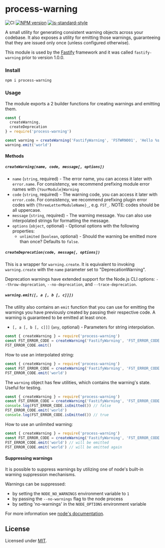 # process-warning

![CI](https://github.com/fastify/process-warning/workflows/CI/badge.svg)
[![NPM version](https://img.shields.io/npm/v/process-warning.svg?style=flat)](https://www.npmjs.com/package/process-warning)
[![js-standard-style](https://img.shields.io/badge/code%20style-standard-brightgreen.svg?style=flat)](https://standardjs.com/)

A small utility for generating consistent warning objects across your codebase.
It also exposes a utility for emitting those warnings, guaranteeing that they are issued only once (unless configured otherwise).

This module is used by the [Fastify](https://fastify.io) framework and it was called `fastify-warning` prior to version 1.0.0.

### Install

```
npm i process-warning
```

### Usage

The module exports a 2 builder functions for creating warnings and emitting them.

```js
const {
  createWarning,
  createDeprecation
} = require('process-warning')

const warning = createWarning('FastifyWarning', 'FSTWRN001', 'Hello %s', { unlimited: true })
warning.emit('world')
```

#### Methods

##### `createWarning(name, code, message[, options])`

- `name` (`string`, required) - The error name, you can access it later with
`error.name`. For consistency, we recommend prefixing module error names
with `{YourModule}Warning`
- `code` (`string`, required) - The warning code, you can access it later with
`error.code`. For consistency, we recommend prefixing plugin error codes with
`{ThreeLetterModuleName}_`, e.g. `FST_`. NOTE: codes should be all uppercase.
- `message` (`string`, required) - The warning message. You can also use
interpolated strings for formatting the message.
- `options` (`object`, optional) - Optional options with the following
properties:
  + `unlimited` (`boolean`, optional) - Should the warning be emitted more than
  once? Defaults to `false`.


##### `createDeprecation(code, message[, options])`

This is a wrapper for `warning.create`. It is equivalent to invoking
`warning.create` with the `name` parameter set to "DeprecationWarning".

Deprecation warnings have extended support for the Node.js CLI options:
`--throw-deprecation`, `--no-deprecation`, and `--trace-deprecation`.

##### `warning.emit([, a [, b [, c]]])`

The utility also contains an `emit` function that you can use for emitting the
warnings you have previously created by passing their respective code.
A warning is guaranteed to be emitted at least once.

- `[, a [, b [, c]]]` (`any`, optional) - Parameters for string interpolation.

```js
const { createWarning } = require('process-warning')
const FST_ERROR_CODE = createWarning('FastifyWarning', 'FST_ERROR_CODE', 'message')
FST_ERROR_CODE.emit()
```

How to use an interpolated string:
```js
const { createWarning } = require('process-warning')
const FST_ERROR_CODE = createWarning('FastifyWarning', 'FST_ERROR_CODE', 'Hello %s')
FST_ERROR_CODE.emit('world')
```

The `warning` object has few utilities, which contains the warning's state. Useful for testing.
```js
const { createWarning } = require('process-warning')
const FST_ERROR_CODE = createWarning('FastifyWarning', 'FST_ERROR_CODE', 'Hello %s')
console.log(FST_ERROR_CODE.isEmitted()) // false
FST_ERROR_CODE.emit('world')
console.log(FST_ERROR_CODE.isEmitted()) // true
```

How to use an unlimited warning:
```js
const { createWarning } = require('process-warning')
const FST_ERROR_CODE = createWarning('FastifyWarning', 'FST_ERROR_CODE', 'Hello %s', { unlimited: true })
FST_ERROR_CODE.emit('world') // will be emitted
FST_ERROR_CODE.emit('world') // will be emitted again
```

#### Suppressing warnings

It is possible to suppress warnings by utilizing one of node's built-in warning suppression mechanisms.

Warnings can be suppressed:

- by setting the `NODE_NO_WARNINGS` environment variable to `1`
- by passing the `--no-warnings` flag to the node process
- by setting 'no-warnings' in the `NODE_OPTIONS` environment variable

For more information see [node's documentation](https://nodejs.org/api/cli.html).

## License

Licensed under [MIT](./LICENSE).
